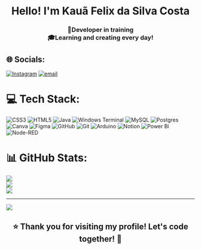 <h1 align="center">Hello! I'm Kauã Felix da Silva Costa</h1>

<h3 align="center">
  🚀Developer in training <br>
  🎓Learning and creating every day!


## 🌐 Socials:
[![Instagram](https://img.shields.io/badge/Instagram-%23E4405F.svg?logo=Instagram&logoColor=white)](https://instagram.com/kauaafeelix) [![email](https://img.shields.io/badge/Email-D14836?logo=gmail&logoColor=white)](mailto:kfelixcosta11@gmail.com) 

# 💻 Tech Stack:
![CSS3](https://img.shields.io/badge/css3-%231572B6.svg?style=for-the-badge&logo=css3&logoColor=white) ![HTML5](https://img.shields.io/badge/html5-%23E34F26.svg?style=for-the-badge&logo=html5&logoColor=white) ![Java](https://img.shields.io/badge/java-%23ED8B00.svg?style=for-the-badge&logo=openjdk&logoColor=white) ![Windows Terminal](https://img.shields.io/badge/Windows%20Terminal-%234D4D4D.svg?style=for-the-badge&logo=windows-terminal&logoColor=white) ![MySQL](https://img.shields.io/badge/mysql-4479A1.svg?style=for-the-badge&logo=mysql&logoColor=white) ![Postgres](https://img.shields.io/badge/postgres-%23316192.svg?style=for-the-badge&logo=postgresql&logoColor=white) ![Canva](https://img.shields.io/badge/Canva-%2300C4CC.svg?style=for-the-badge&logo=Canva&logoColor=white) ![Figma](https://img.shields.io/badge/figma-%23F24E1E.svg?style=for-the-badge&logo=figma&logoColor=white) ![GitHub](https://img.shields.io/badge/github-%23121011.svg?style=for-the-badge&logo=github&logoColor=white) ![Git](https://img.shields.io/badge/git-%23F05033.svg?style=for-the-badge&logo=git&logoColor=white) ![Arduino](https://img.shields.io/badge/-Arduino-00979D?style=for-the-badge&logo=Arduino&logoColor=white) ![Notion](https://img.shields.io/badge/Notion-%23000000.svg?style=for-the-badge&logo=notion&logoColor=white) ![Power Bi](https://img.shields.io/badge/power_bi-F2C811?style=for-the-badge&logo=powerbi&logoColor=black) ![Node-RED](https://img.shields.io/badge/Node--RED-%238F0000.svg?style=for-the-badge&logo=node-red&logoColor=white) 
# 📊 GitHub Stats:
![](https://github-readme-stats.vercel.app/api?username=kauaafeelix&theme=aura&hide_border=false&include_all_commits=false&count_private=false)<br/>
![](https://nirzak-streak-stats.vercel.app/?user=kauaafeelix&theme=aura&hide_border=false)<br/>
![](https://github-readme-stats.vercel.app/api/top-langs/?username=kauaafeelix&theme=aura&hide_border=false&include_all_commits=false&count_private=false&layout=compact)

---
[![](https://visitcount.itsvg.in/api?id=kauaafeelix&icon=0&color=0)](https://visitcount.itsvg.in)

<!-- Proudly created with GPRM ( https://gprm.itsvg.in ) -->

  <h2 align = "center" >⭐ Thank you for visiting my profile! Let's code together! 🚀</h2>
